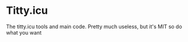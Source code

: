 # Titty.icu

The titty.icu tools and main code. Pretty much useless, but it's MIT so do what you want	
